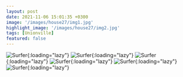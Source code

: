 ```yaml
---
layout: post
date: 2021-11-06 15:01:35 +0300
image: '/images/house27/img1.jpg'
highlight_image: '/images/house27/img2.jpg'
tags: [Unionville]
featured: false
---
```


![Surfer]({{site.baseurl}}/images/house27/img3.jpg){:loading="lazy"}
![Surfer]({{site.baseurl}}/images/house27/img4.jpg){:loading="lazy"}
![Surfer]({{site.baseurl}}/images/house27/img5.jpg){:loading="lazy"}
![Surfer]({{site.baseurl}}/images/house27/img6.jpg){:loading="lazy"}
![Surfer]({{site.baseurl}}/images/house27/img7.jpg){:loading="lazy"}
![Surfer]({{site.baseurl}}/images/house27/img8.jpg){:loading="lazy"} 